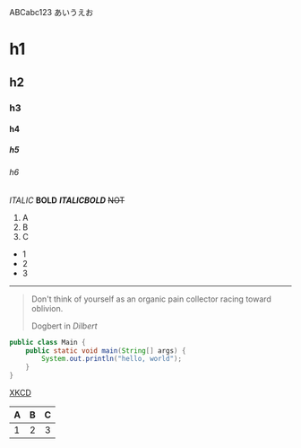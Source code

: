 ABCabc123
あいうえお

# h1
## h2
### h3
#### h4
##### h5
###### h6

*ITALIC* **BOLD** ***ITALICBOLD*** ~~NOT~~

1. A
2. B
3. C

* 1
* 2
* 3

---------------

> Don't think of yourself as an organic pain collector racing toward oblivion. 
> <footer>Dogbert in <cite title="Dilbert">Dilbert</cite></footer>

```java:helloworld.java
public class Main {
    public static void main(String[] args) {
        System.out.println("hello, world");
    }
}
```

[XKCD](http://xkcd.com)  

| A  | B  | C  |
|:---|---:|:--:|
| 1  | 2  | 3  |

